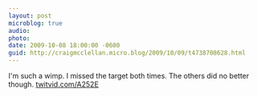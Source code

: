 ```yaml
---
layout: post
microblog: true
audio: 
photo: 
date: 2009-10-08 18:00:00 -0600
guid: http://craigmcclellan.micro.blog/2009/10/09/t4738708628.html
---
```

I'm such a wimp. I missed the target both times. The others did no better though.  [twitvid.com/A252E](http://twitvid.com/A252E)
